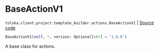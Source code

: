# BaseActionV1
`toloka.client.project.template_builder.actions.BaseActionV1` | [Source code](https://github.com/Toloka/toloka-kit/blob/v1.2.3/src/client/project/template_builder/actions.py#L26)

```python
BaseActionV1(self, *, version: Optional[str] = '1.0.0')
```

A base class for actions.

